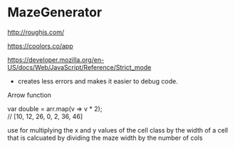 # MazeGenerator

http://roughjs.com/

https://coolors.co/app

https://developer.mozilla.org/en-US/docs/Web/JavaScript/Reference/Strict_mode
 - creates less errors and makes it easier to debug code.
 
 
 
 Arrow function
 
 
 var double = arr.map(v => v * 2);       
// [10, 12, 26, 0, 2, 36, 46]


use for multiplying the x and y values of the cell class by the width of a cell that is calcuated by dividing the maze width by the number of cols

